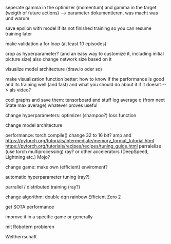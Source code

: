 seperate gamma in the optimizer (momentum) and gamma in the target (weigth of future actions)
--> parameter dokumentieren, was macht was und warum

save epsilon with model if its not finished training so you can resume training later

make validation a for loop (at least 10 episodes)

crop as hyperparameter? (and an easy way to customize it, including initial picture size)
also change network size based on it

visualize model architecture (draw.io oder so)

make visualization function better:
how to know if the performance is good and its training well (and fast)
and what you should do about it if it doesnt
--> als video?

cool graphs and save them:
tensorboard and stuff
log average q (from next State max average)
whatever proves useful

change hyperparameters:
optimizer (shampoo?)
loss function

change model architecture

performance:
torch.compile()
change 32 to 16 bit?
amp and https://pytorch.org/tutorials/intermediate/memory_format_tutorial.html
https://pytorch.org/tutorials/recipes/recipes/tuning_guide.html
parralelize (use torch multiprocessing)
ray?
or other accelerators (DeepSpeed, Lightning etc.)
Mojo?

change game:
make own (efficient) enviroment?

automatic hyperparameter tuning (ray?)

parrallel / distributed training (ray?)

change algorithm:
double dqn
rainbow
Efficient Zero 2

get SOTA performance

improve it
in a specific game or generally

mit Robotern probieren

Weltherrschaft

